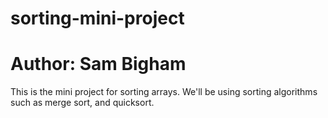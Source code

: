 # sorting-mini-project
# Author: Sam Bigham

This is the mini project for sorting arrays. We'll be using sorting algorithms such as merge sort, and quicksort.
